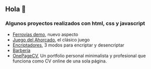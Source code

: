 ## Hola 👋

### Algunos proyectos realizados con html, css y javascript
 - [Ferrovías demo](https://github.com/proyectos-random-x/Ferrovias), nuevo aspecto
 - [Juego del Ahorcado](https://github.com/proyectos-random-x/ahorcado), el clásico juego
 - [Encriptadores](https://github.com/proyectos-random-x/encriptadores), 3 modos para encriptar y desencriptar
 - [Barbería](https://github.com/proyectos-random-x/barberia)
 - [OnePageCV](https://github.com/proyectos-random-x/OnePageCV), Un portfolio personal minimalista y profesional que funciona como CV online de una sola página.

<!--

**Here are some ideas to get you started:**

🙋‍♀️ A short introduction - what is your organization all about?
🌈 Contribution guidelines - how can the community get involved?
👩‍💻 Useful resources - where can the community find your docs? Is there anything else the community should know?
🍿 Fun facts - what does your team eat for breakfast?
🧙 Remember, you can do mighty things with the power of [Markdown](https://docs.github.com/github/writing-on-github/getting-started-with-writing-and-formatting-on-github/basic-writing-and-formatting-syntax)
-->

